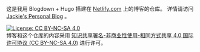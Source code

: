 这是我用 Blogdown + Hugo 搭建在 [Netlify.com](https://www.netlify.com) 上的博客的仓库。
详情请访问 [Jackie's Personal Blog](https://jiangjun.netlify.com/) 。  


[![License: CC BY-NC-SA 4.0](https://github.com/JackieMium/netlify.blog/blob/master/static/images/License-CC-BY-NC-SA-4.0.svg)](https://creativecommons.org/licenses/by-nc-sa/4.0/)   
博客和这个仓库的内容采用 [知识共享署名-非商业性使用-相同方式共享 4.0 国际许可协议 (CC BY-NC-SA 4.0)](https://creativecommons.org/licenses/by-nc-sa/4.0/) 进行许可。